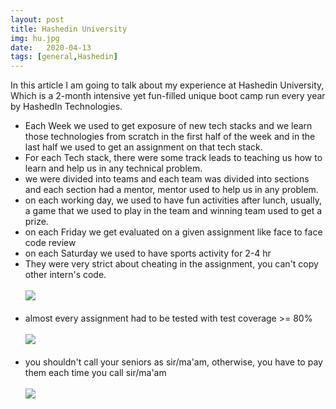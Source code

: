 ```yaml
---
layout: post
title: Hashedin University
img: hu.jpg
date:   2020-04-13
tags: [general,Hashedin]
---
```


In this article I am going to talk about my experience at Hashedin University, Which is a 2-month intensive yet fun-filled unique boot camp run every year by HashedIn Technologies. 

- Each Week we used to get exposure of new tech stacks and we learn those technologies from scratch in the first half of the week and in the last half we used to get an assignment on that tech stack.
- For each Tech stack, there were some track leads to teaching us how to learn and help us in any technical problem.
- we were divided into teams and each team was divided into sections and each section had a mentor, mentor used to help us in any problem.
- on each working day, we used to have fun activities after lunch, usually, a game that we used to play in the team and winning team used to get a prize.
- on each Friday we get evaluated on a given assignment like face to face code review 
- on each Saturday we used to have sports activity for 2-4 hr
- They were very strict about cheating in the assignment, you can't copy other intern's code.
<br><br>
![]({{site.baseurl}}/assets/img/bhau.png) <br><br>
- almost every assignment had to be tested with test coverage >= 80% <br><br>
![]({{site.baseurl}}/assets/img/testing.png) <br><br>
- you shouldn't call your seniors as sir/ma'am, otherwise, you have to pay them each time you call sir/ma'am <br><br>
![]({{site.baseurl}}/assets/img/track_leads.png)
 
